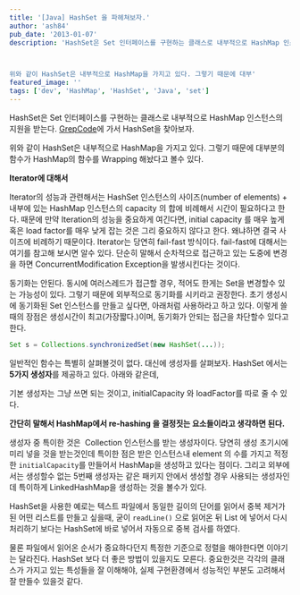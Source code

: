 ```yaml
---
title: '[Java] HashSet 을 파헤쳐보자.'
author: 'ash84'
pub_date: '2013-01-07'
description: 'HashSet은 Set 인터페이스를 구현하는 클래스로 내부적으로 HashMap 인스턴스의 지원을 받는다. [GrepCode](http://grepcode.com/file/repository.grepcode.com/java/root/jdk/openjdk/6-b14/java/lang/String.java)에 가서 HashSet을 찾아보자.  



위와 같이 HashSet은 내부적으로 HashMap을 가지고 있다. 그렇기 때문에 대부'
featured_image: ''
tags: ['dev', 'HashMap', 'HashSet', 'Java', 'set']
---
```


HashSet은 Set 인터페이스를 구현하는 클래스로 내부적으로 HashMap 인스턴스의 지원을 받는다. [GrepCode](http://grepcode.com/file/repository.grepcode.com/java/root/jdk/openjdk/6-b14/java/lang/String.java)에 가서 HashSet을 찾아보자.  

<script src="https://gist.github.com/4449912.js"></script>

위와 같이 HashSet은 내부적으로 HashMap을 가지고 있다. 그렇기 때문에 대부분의 함수가 HashMap의 함수를 Wrapping 해놨다고 볼수 있다. 

**Iterator에 대해서**

Iterator의 성능과 관련해서는 HashSet 인스턴스의 사이즈(number of elements) + 내부에 있는 HashMap 인스턴스의 capacity 의 합에 비례해서 시간이 필요하다고 한다. 때문에 만약 Iteration의 성능을 중요하게 여긴다면, initial capacity 를 매우 높게 혹은 load factor를 매우 낮게 잡는 것은 그리 중요하지 않다고 한다. 왜냐하면 결국 사이즈에 비례하기 때문이다. Iterator는 당연히 fail-fast 방식이다. fail-fast에 대해서는 여기를 참고해 보시면 알수 있다. 단순히 말해서 순차적으로 접근하고 있는 도중에 변경을 하면 ConcurrentModification Exception을 발생시킨다는 것이다. 

동기화는 안된다. 동시에 여러스레드가 접근할 경우, 적어도 한게는 Set을 변경할수 있는 가능성이 있다. 그렇기 때문에 외부적으로 동기화를 시키라고 권장한다. 초기 생성시에 동기화된 Set 인스턴스를 만들고 싶다면, 아래처럼 사용하라고 하고 있다. 이렇게 쓸 때의 장점은 생성시간이 최고(가장짧다.)이며, 동기화가 안되는 접근을 차단할수 있다고 한다.  

```java
Set s = Collections.synchronizedSet(new HashSet(...));
```
 

일반적인 함수는 특별히 살펴볼것이 없다. 대신에 생성자를 살펴보자. HashSet 에서는 **5가지 생성자**를 제공하고 있다. 아래와 같은데,

<script src="https://gist.github.com/4449928.js"></script>

기본 생성자는 그냥 쓰면 되는 것이고, initialCapacity 와 loadFactor를 따로 줄 수 있다. 

**간단히 말해서 HashMap에서 re-hashing 을 결정짓는 요소들이라고 생각하면 된다.** 

생성자 중 특이한 것은  Collection 인스턴스를 받는 생성자이다. 당연히 생성 초기시에 미리 넣을 것을 받는것인데 특이한 점은 받은 인스턴스내 element 의 수를 가지고 적정한 `initialCapacity`를 만들어서 HashMap을 생성하고 있다는 점이다. 그리고 외부에서는 생성할수 없는 5번째 생성자는 같은 패키지 안에서 생성할 경우 사용되는 생성자인데 특이하게 LinkedHashMap을 생성하는 것을 볼수가 있다. 

HashSet을 사용한 예로는 텍스트 파일에서 동일한 길이의 단어를 읽어서 중복 제거가 된 어떤 리스트를 만들고 싶을때, 굳이 `readLine()` 으로 읽어온 뒤 List 에 넣어서 다시 처리하기 보다는 HashSet에 바로 넣어서 자동으로 중복 검사를 하였다.  

물론 파일에서 읽어온 순서가 중요하다던지 특정한 기준으로 정렬을 해야한다면 이야기는 달라진다. HashSet 보다 더 좋은 방법이 있을지도 모른다. 중요한것은 각각의 클래스가 가지고 있는 특성들을 잘 이해해야, 실제 구현환경에서 성능적인 부분도 고려해서 잘 만들수 있을것 같다. 

